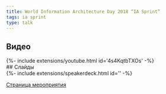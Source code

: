 ```yaml
---
title: World Information Architecture Day 2018 “IA Sprint”
tags: ia sprint
type: talk
---
```

## Видео
<div>{%- include extensions/youtube.html id='4s4KqtbTXOs' -%}</div>
## Слайды
<div>{%- include extensions/speakerdeck.html id='' -%}</div>

[Страница мероприятия](https://uxspb.timepad.ru/event/626238/)
